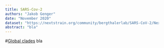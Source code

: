 ```yaml
---
title: SARS-Cov-2
authors: "Jakob Genger"
date: "November 2020"
dataset: "https://nextstrain.org/community/bergthalerlab/SARS-CoV-2/NextstrainAustria"
abstract: "bla"
---
```



#[Global clades](https://nextstrain.org/community/bergthalerlab/SARS-CoV-2/NextstrainAustria?c=region&d=map&r=region)
bla



